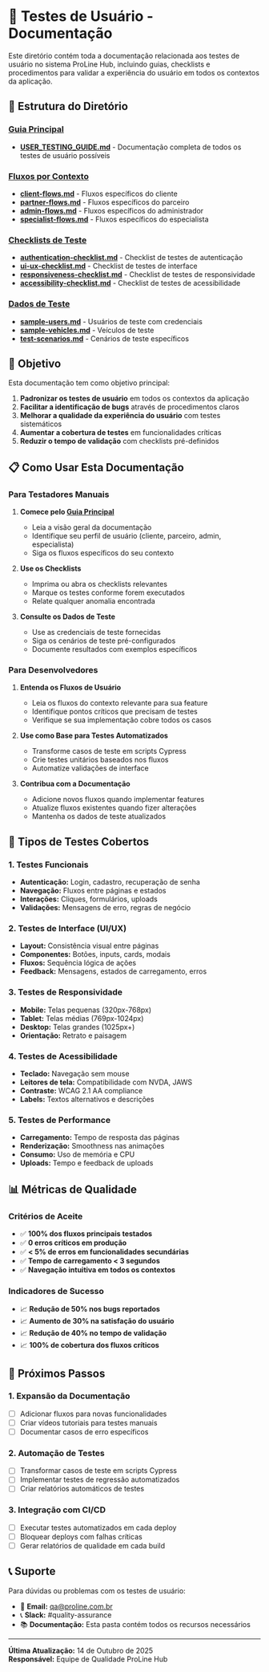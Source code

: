 # 🧪 Testes de Usuário - Documentação

Este diretório contém toda a documentação relacionada aos testes de usuário no sistema ProLine Hub, incluindo guias, checklists e procedimentos para validar a experiência do usuário em todos os contextos da aplicação.

## 📁 Estrutura do Diretório

### [Guia Principal](./USER_TESTING_GUIDE.md)
- **[USER_TESTING_GUIDE.md](./USER_TESTING_GUIDE.md)** - Documentação completa de todos os testes de usuário possíveis

### [Fluxos por Contexto](./context-flows/)
- **[client-flows.md](./context-flows/client-flows.md)** - Fluxos específicos do cliente
- **[partner-flows.md](./context-flows/partner-flows.md)** - Fluxos específicos do parceiro
- **[admin-flows.md](./context-flows/admin-flows.md)** - Fluxos específicos do administrador
- **[specialist-flows.md](./context-flows/specialist-flows.md)** - Fluxos específicos do especialista

### [Checklists de Teste](./checklists/)
- **[authentication-checklist.md](./checklists/authentication-checklist.md)** - Checklist de testes de autenticação
- **[ui-ux-checklist.md](./checklists/ui-ux-checklist.md)** - Checklist de testes de interface
- **[responsiveness-checklist.md](./checklists/responsiveness-checklist.md)** - Checklist de testes de responsividade
- **[accessibility-checklist.md](./checklists/accessibility-checklist.md)** - Checklist de testes de acessibilidade

### [Dados de Teste](./test-data/)
- **[sample-users.md](./test-data/sample-users.md)** - Usuários de teste com credenciais
- **[sample-vehicles.md](./test-data/sample-vehicles.md)** - Veículos de teste
- **[test-scenarios.md](./test-data/test-scenarios.md)** - Cenários de teste específicos

## 🎯 Objetivo

Esta documentação tem como objetivo principal:

1. **Padronizar os testes de usuário** em todos os contextos da aplicação
2. **Facilitar a identificação de bugs** através de procedimentos claros
3. **Melhorar a qualidade da experiência do usuário** com testes sistemáticos
4. **Aumentar a cobertura de testes** em funcionalidades críticas
5. **Reduzir o tempo de validação** com checklists pré-definidos

## 📋 Como Usar Esta Documentação

### Para Testadores Manuais
1. **Comece pelo [Guia Principal](./USER_TESTING_GUIDE.md)**
   - Leia a visão geral da documentação
   - Identifique seu perfil de usuário (cliente, parceiro, admin, especialista)
   - Siga os fluxos específicos do seu contexto

2. **Use os Checklists**
   - Imprima ou abra os checklists relevantes
   - Marque os testes conforme forem executados
   - Relate qualquer anomalia encontrada

3. **Consulte os Dados de Teste**
   - Use as credenciais de teste fornecidas
   - Siga os cenários de teste pré-configurados
   - Documente resultados com exemplos específicos

### Para Desenvolvedores
1. **Entenda os Fluxos de Usuário**
   - Leia os fluxos do contexto relevante para sua feature
   - Identifique pontos críticos que precisam de testes
   - Verifique se sua implementação cobre todos os casos

2. **Use como Base para Testes Automatizados**
   - Transforme casos de teste em scripts Cypress
   - Crie testes unitários baseados nos fluxos
   - Automatize validações de interface

3. **Contribua com a Documentação**
   - Adicione novos fluxos quando implementar features
   - Atualize fluxos existentes quando fizer alterações
   - Mantenha os dados de teste atualizados

## 🧪 Tipos de Testes Cobertos

### 1. Testes Funcionais
- **Autenticação:** Login, cadastro, recuperação de senha
- **Navegação:** Fluxos entre páginas e estados
- **Interações:** Cliques, formulários, uploads
- **Validações:** Mensagens de erro, regras de negócio

### 2. Testes de Interface (UI/UX)
- **Layout:** Consistência visual entre páginas
- **Componentes:** Botões, inputs, cards, modais
- **Fluxos:** Sequência lógica de ações
- **Feedback:** Mensagens, estados de carregamento, erros

### 3. Testes de Responsividade
- **Mobile:** Telas pequenas (320px-768px)
- **Tablet:** Telas médias (769px-1024px)
- **Desktop:** Telas grandes (1025px+)
- **Orientação:** Retrato e paisagem

### 4. Testes de Acessibilidade
- **Teclado:** Navegação sem mouse
- **Leitores de tela:** Compatibilidade com NVDA, JAWS
- **Contraste:** WCAG 2.1 AA compliance
- **Labels:** Textos alternativos e descrições

### 5. Testes de Performance
- **Carregamento:** Tempo de resposta das páginas
- **Renderização:** Smoothness nas animações
- **Consumo:** Uso de memória e CPU
- **Uploads:** Tempo e feedback de uploads

## 📊 Métricas de Qualidade

### Critérios de Aceite
- ✅ **100% dos fluxos principais testados**
- ✅ **0 erros críticos em produção**
- ✅ **< 5% de erros em funcionalidades secundárias**
- ✅ **Tempo de carregamento < 3 segundos**
- ✅ **Navegação intuitiva em todos os contextos**

### Indicadores de Sucesso
- 📈 **Redução de 50% nos bugs reportados**
- 📈 **Aumento de 30% na satisfação do usuário**
- 📈 **Redução de 40% no tempo de validação**
- 📈 **100% de cobertura dos fluxos críticos**

## 🚀 Próximos Passos

### 1. Expansão da Documentação
- [ ] Adicionar fluxos para novas funcionalidades
- [ ] Criar vídeos tutoriais para testes manuais
- [ ] Documentar casos de erro específicos

### 2. Automação de Testes
- [ ] Transformar casos de teste em scripts Cypress
- [ ] Implementar testes de regressão automatizados
- [ ] Criar relatórios automáticos de testes

### 3. Integração com CI/CD
- [ ] Executar testes automatizados em cada deploy
- [ ] Bloquear deploys com falhas críticas
- [ ] Gerar relatórios de qualidade em cada build

## 📞 Suporte

Para dúvidas ou problemas com os testes de usuário:

- 📧 **Email:** qa@proline.com.br
- 📞 **Slack:** #quality-assurance
- 📚 **Documentação:** Esta pasta contém todos os recursos necessários

---

**Última Atualização:** 14 de Outubro de 2025  
**Responsável:** Equipe de Qualidade ProLine Hub